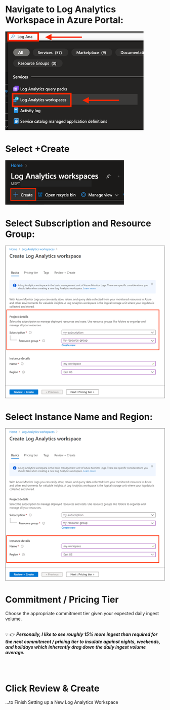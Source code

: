 # Navigate to Log Analytics Workspace in Azure Portal:
![](/assets/img/LAW1.png)
<br/>

# Select +Create
![](/assets/img/LAW2.png)
<br/>

# Select Subscription and Resource Group:
![](/assets/img/LAW3.png)
<br/>

# Select Instance Name and Region:
![](/assets/img/LAW4.png)

# Commitment / Pricing Tier
Choose the appropriate commitment tier given your expected daily ingest volume. <br/><br/>

&#128161;
	&#128073;      **_Personally, I like to see roughly 15% more ingest than required for the next commitment / pricing tier to insulate against nights, weekends, and holidays which inherently drag down the daily ingest volume average._** 

<br/><br/>


# Click Review & Create
 ...to Finish Setting up a New Log Analytics Workspace 
